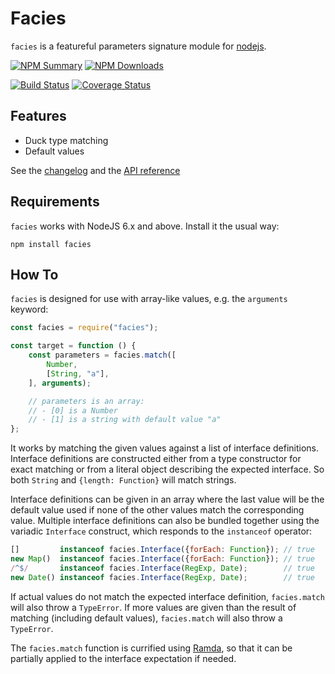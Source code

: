 # Facies

`facies` is a featureful parameters signature module for [nodejs](https://nodejs.org).

[![NPM Summary](https://nodei.co/npm/facies.png)](https://www.npmjs.com/package/facies)
[![NPM Downloads](https://nodei.co/npm-dl/facies.png?months=1)](https://www.npmjs.com/package/facies)

[![Build Status](https://travis-ci.org/pinicarus/facies.svg?branch=master)](https://travis-ci.org/pinicarus/facies)
[![Coverage Status](https://coveralls.io/repos/github/pinicarus/facies/badge.svg?branch=master)](https://coveralls.io/github/pinicarus/facies?branch=master)

## Features

- Duck type matching
- Default values

See the [changelog](https://github.com/pinicarus/facies/blob/master/CHANGELOG.md) and the
[API reference](https://github.com/pinicarus/facies/blob/master/API.md)

## Requirements

`facies` works with NodeJS 6.x and above. Install it the usual way:

```
npm install facies
```

## How To

`facies` is designed for use with array-like values, e.g. the `arguments`
keyword:

```javascript
const facies = require("facies");

const target = function () {
	const parameters = facies.match([
		Number,
		[String, "a"],
	], arguments);

	// parameters is an array:
	// - [0] is a Number
	// - [1] is a string with default value "a"
};
```

It works by matching the given values against a list of interface definitions.
Interface definitions are constructed either from a type constructor for exact
matching or from a literal object describing the expected interface. So both
`String` and `{length: Function}` will match strings.

Interface definitions can be given in an array where the last value will be the
default value used if none of the other values match the corresponding value.
Multiple interface definitions can also be bundled together using the variadic
`Interface` construct, which responds to the `instanceof` operator:

```javascript
[]         instanceof facies.Interface({forEach: Function}); // true
new Map()  instanceof facies.Interface({forEach: Function}); // true
/^$/       instanceof facies.Interface(RegExp, Date);        // true
new Date() instanceof facies.Interface(RegExp, Date);        // true
```

If actual values do not match the expected interface definition, `facies.match`
will also throw a `TypeError`. If more values are given than the result of
matching (including default values), `facies.match` will also throw a
`TypeError`.

The `facies.match` function is currified using [Ramda](http://ramdajs.com/), so
that it can be partially applied to the interface expectation if needed.
